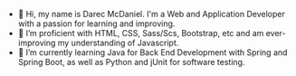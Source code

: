 - 👋 Hi, my name is Darec McDaniel. I'm a Web and Application Developer with a passion for learning and improving.
- 👀 I’m proficient with HTML, CSS, Sass/Scs, Bootstrap, etc and am ever-improving my understanding of Javascript.
- 🌱 I’m currently learning Java for Back End Development with Spring and Spring Boot, as well as Python and jUnit for software testing.
<!---
sent1nel101/sent1nel101 is a ✨ special ✨ repository because its `README.md` (this file) appears on your GitHub profile.
You can click the Preview link to take a look at your changes.
--->
